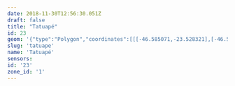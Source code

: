 ```yaml
---
date: 2018-11-30T12:56:30.051Z
draft: false
title: "Tatuapé"
id: 23
geom: '{"type":"Polygon","coordinates":[[[-46.585071,-23.528321],[-46.584791,-23.528926],[-46.584841,-23.529078],[-46.58465,-23.529685],[-46.584549,-23.52972],[-46.584149,-23.530653],[-46.584215,-23.530718],[-46.584055,-23.531028],[-46.583625,-23.53265],[-46.583704,-23.532823],[-46.583166,-23.534968],[-46.583101,-23.535219],[-46.582947,-23.535375],[-46.582265,-23.538056],[-46.58212,-23.538369],[-46.581495,-23.539273],[-46.581252,-23.53986],[-46.579793,-23.54613],[-46.579895,-23.546069],[-46.579979,-23.546155],[-46.579181,-23.549417],[-46.578581,-23.549214],[-46.57829,-23.549888],[-46.577527,-23.551272],[-46.577111,-23.551829],[-46.576576,-23.552178],[-46.574724,-23.552584],[-46.573001,-23.552486],[-46.571177,-23.552126],[-46.571057,-23.552502],[-46.570958,-23.552607],[-46.569769,-23.55279],[-46.569544,-23.55298],[-46.569417,-23.553303],[-46.568969,-23.553569],[-46.567036,-23.552835],[-46.561893,-23.553328],[-46.560203,-23.554449],[-46.559093,-23.554982],[-46.555869,-23.555844],[-46.554149,-23.556146],[-46.55407,-23.556018],[-46.553805,-23.552863],[-46.553837,-23.552698],[-46.555964,-23.544643],[-46.556732,-23.542694],[-46.557203,-23.540568],[-46.558121,-23.537106],[-46.558067,-23.537049],[-46.556482,-23.536748],[-46.55635,-23.536772],[-46.548264,-23.535049],[-46.548478,-23.534351],[-46.548688,-23.533929],[-46.548971,-23.533563],[-46.549352,-23.533233],[-46.549962,-23.532911],[-46.551689,-23.53226],[-46.552233,-23.531856],[-46.552577,-23.531443],[-46.553512,-23.531336],[-46.55371,-23.531011],[-46.553975,-23.529901],[-46.55415,-23.529439],[-46.557107,-23.525125],[-46.557675,-23.524092],[-46.55837,-23.523056],[-46.558706,-23.523224],[-46.559311,-23.523392],[-46.55996,-23.523479],[-46.561212,-23.523495],[-46.563422,-23.523392],[-46.564377,-23.523572],[-46.565279,-23.523817],[-46.566064,-23.524156],[-46.569104,-23.525807],[-46.570206,-23.526165],[-46.572202,-23.526447],[-46.575385,-23.52616],[-46.576481,-23.526223],[-46.578905,-23.526739],[-46.581142,-23.527353],[-46.58378,-23.527952],[-46.585071,-23.528321]]]}'
slug: 'tatuape'
name: 'Tatuapé'
sensors:
id: '23'
zone_id: '1'
---
```

		